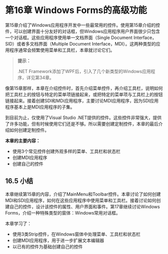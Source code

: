 # 第16章 Windows Forms的高级功能

第15章介绍了Windows应用程序开发中一些最常用的控件。使用第15章介绍的控件，可以创建界面十分友好的对话框，但Windows应用程序用户界面很少只包含一个对话框。这些应用程序使用单一文档界面（Single Document Interface，SID）或者多文档界面（Multiple Document Interface，MDI）。这两种类型的应用程序通常会频繁使用菜单和工具栏，本章就讨论它们。

> **提示：**
>
> .NET Framework添加了WPF后，引入了几个新类型的Windows应用程序，详见第34章。

像第15章那样，本章在介绍控件时，首先介绍菜单控件，再介绍工具栏，说明如何把工具栏上的按钮与特定的菜单项链接起来，或把特定的菜单项与工具栏上的按钮链接起来。接着创建SDI和MDi应用程序，主要讨论MDI应用程序，因为SDI应用程序基本上是MDI应用程序的子集。

到目前为止，仅使用了Visual Studio .NET提供的控件。这些控件非常强大，提供了许多功能，但有时候使用它们还是不够。所以需要创建定制控件，本章的最后介绍如何创建定制控件。

**本章的主要内容：**

* 使用3个常见控件创建外观多样的菜单、工具栏和状态栏
* 创建MDI应用程序
* 创建自己的控件

## 16.5 小结

本章继续第15章的内容，介绍了MainMenu和Toolbar控件。本章讨论了如何创建MDI和SDI应用程序，如何在这些应用程序中使用菜单和工具栏。接着讨论如何创建自己的控件，设计该控件的属性、用户界面和事件。第17章继续讨论Windows Forms，介绍一种特殊类型的窗体：Windows常用对话框。

本章学习了：

* 使用3类Strip控件，在Windows窗体中处理菜单、工具栏和状态栏
* 创建MDI应用程序，用于进一步扩展文本编辑器
* 以已有的控件为基础创建自己的控件